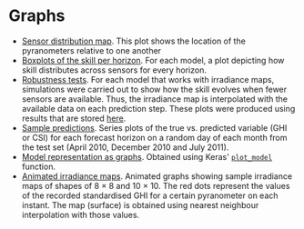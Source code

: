 # Graphs

- [Sensor distribution map](https://delicias.dia.fi.upm.es/nextcloud/index.php/s/fTFqB4Wx6PW8kgJ/preview).
  This plot shows the location of the pyranometers relative to one another
- [Boxplots of the skill per horizon](https://delicias.dia.fi.upm.es/nextcloud/index.php/s/k7DqRJCeCJ3Q7n6).
  For each model, a plot depicting how skill distributes across sensors for every horizon.
- [Robustness tests](https://delicias.dia.fi.upm.es/nextcloud/index.php/s/yBekwdywy5P4rWC).
  For each model that works with irradiance maps, simulations were carried out to show how the skill evolves when fewer
  sensors are available. Thus, the irradiance map is interpolated with the available data on each prediction step.
  These plots were produced using results that are stored [here](https://delicias.dia.fi.upm.es/nextcloud/index.php/s/RMYmSm8pmd2BtYn).
- [Sample predictions](https://delicias.dia.fi.upm.es/nextcloud/index.php/s/Sb7GLEyQiKFELs2).
  Series plots of the true vs. predicted variable (GHI or CSI) for each forecast horizon on a random day
  of each month from the test set (April 2010, December 2010 and July 2011).
- [Model representation as graphs](https://delicias.dia.fi.upm.es/nextcloud/index.php/s/ZsKnRZXSFD8omXC).
  Obtained using Keras' [`plot_model`](https://keras.io/visualization/) function.
- [Animated irradiance maps](https://delicias.dia.fi.upm.es/nextcloud/index.php/s/igoK6fyydLTkS5f).
  Animated graphs showing sample irradiance maps of shapes of 8 × 8 and 10 × 10.
  The red dots represent the values of the recorded standardised GHI for a certain pyranometer on each instant.
  The map (surface) is obtained using nearest neighbour interpolation with those values.

